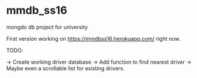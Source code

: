 # mmdb_ss16
mongdo db project for university

First version working on https://mmdbss16.herokuapp.com/ right now.

TODO:

-> Create working driver database
-> Add function to find nearest driver
-> Maybe even a scrollable list for existing drivers.
